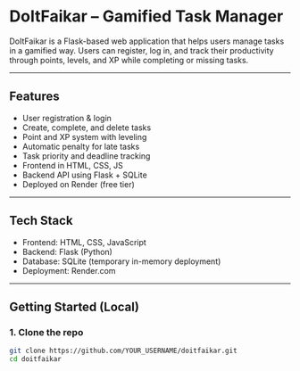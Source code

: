 # DoItFaikar – Gamified Task Manager

DoItFaikar is a Flask-based web application that helps users manage tasks in a gamified way. Users can register, log in, and track their productivity through points, levels, and XP while completing or missing tasks.

---

## Features

- User registration & login
- Create, complete, and delete tasks
- Point and XP system with leveling
- Automatic penalty for late tasks
- Task priority and deadline tracking
- Frontend in HTML, CSS, JS
- Backend API using Flask + SQLite
- Deployed on Render (free tier)

---

## Tech Stack

- Frontend: HTML, CSS, JavaScript
- Backend: Flask (Python)
- Database: SQLite (temporary in-memory deployment)
- Deployment: Render.com

---

## Getting Started (Local)

### 1. Clone the repo
```bash
git clone https://github.com/YOUR_USERNAME/doitfaikar.git
cd doitfaikar
